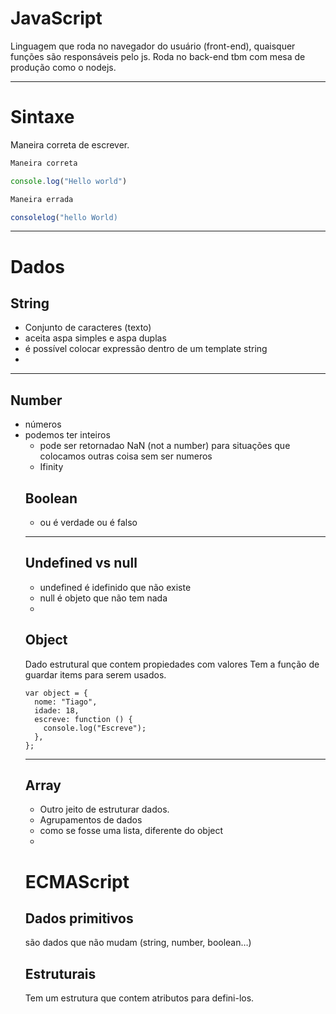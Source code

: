# JavaScript

Linguagem que roda no navegador do usuário (front-end), quaisquer funções são responsáveis pelo js. Roda no back-end tbm com mesa de produção como o nodejs.

---

# **Sintaxe**

Maneira correta de escrever.

```jsx
Maneira correta

console.log("Hello world")

Maneira errada

consolelog("hello World)
```

---

# Dados

## String

- Conjunto de caracteres (texto)
- aceita aspa simples e aspa duplas
- é possível colocar expressão dentro de um template string
-

---

## Number

- números
- podemos ter inteiros
  - pode ser retornadao NaN (not a number) para situações que colocamos outras coisa sem ser numeros
  - Ifinity
  ## Boolean
  - ou é verdade ou é falso
  ***
  ## Undefined vs null
  - undefined é idefinido que não existe
  - null é objeto que não tem nada
  -
  ## Object
  Dado estrutural que contem propiedades com valores
  Tem a função de guardar items para serem usados.
  ```
  var object = {
    nome: "Tiago",
    idade: 18,
    escreve: function () {
      console.log("Escreve");
    },
  };
  ```
  ***
  ## Array
  - Outro jeito de estruturar dados.
  - Agrupamentos de dados
  - como se fosse uma lista, diferente do object
  -
  # ECMAScript
  ## Dados primitivos
  são dados que não mudam (string, number, boolean…)
  ## Estruturais
  Tem um estrutura que contem atributos para defini-los.
